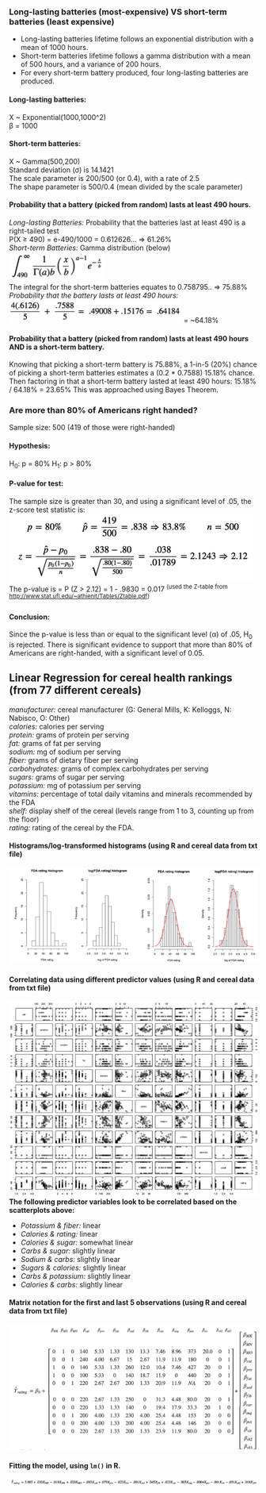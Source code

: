 ### Long-lasting batteries (most-expensive) VS short-term batteries (least expensive)

- Long-lasting batteries lifetime follows an exponential distribution with a mean of 1000 hours.
- Short-term batteries lifetime follows a gamma distribution with a mean of 500 hours, and a variance of 200 hours.
- For every short-term battery produced, four long-lasting batteries are produced.

#### Long-lasting batteries:  
  X ~ Exponential(1000,1000^2)  
  β = 1000  

#### Short-term batteries:  
  X ~ Gamma(500,200)  
  Standard deviation (σ) is 14.1421  
  The scale parameter is 200/500 (or 0.4), with a rate of 2.5  
  The shape parameter is 500/0.4 (mean divided by the scale parameter)  

#### Probability that a battery (picked from random) lasts at least 490 hours.  
*Long-lasting Batteries:* Probability that the batteries last at least 490 is a right-tailed test  
P(X ≥ 490) = e-490/1000 = 0.612626… => 61.26%  
*Short-term Batteries:* Gamma distribution (below)     
![short-term integral](battery-short-term-integral.png)  
The integral for the short-term batteries equates to 0.758795.. => 75.88%  
*Probability that the battery lasts at least 490 hours:*   
![490 hour battery](battery-490-hours.png) = ~64.18%  

#### Probability that a battery (picked from random) lasts at least 490 hours AND is a short-term battery.  
Knowing that picking a short-term battery is 75.88%, a 1-in-5 (20%) chance of picking a short-term batteries estimates a (0.2 * 0.7588) 15.18% chance.  
Then factoring in that a short-term battery lasted at least 490 hours: 15.18% / 64.18% = 23.65%
This was approached using Bayes Theorem.

### Are more than 80% of Americans right handed?
Sample size: 500 (419 of those were right-handed)
#### Hypothesis:  
H<sub>0</sub>: p = 80%  H<sub>1</sub>: p > 80%  
#### P-value for test:
The sample size is greater than 30, and using a significant level of .05, the z-score test statistic is:  
![z-score](right-hand-z-score.png)  
The p-value is = P (Z > 2.12) = 1 - .9830 = 0.017
<sup>(used the Z-table from http://www.stat.ufl.edu/~athienit/Tables/Ztable.pdf)</sup>
#### Conclusion:
Since the p-value is less than or equal to the significant level (α) of .05, H<sub>0</sub> is rejected.
There is significant evidence to support that more than 80% of Americans are right-handed, with a significant level of 0.05.

## Linear Regression for cereal health rankings (from 77 different cereals)
*manufacturer:* cereal manufacturer (G: General Mills, K: Kelloggs, N: Nabisco, O: Other)  
*calories:* calories per serving  
*protein:* grams of protein per serving  
*fat:* grams of fat per serving  
*sodium:* mg of sodium per serving  
*fiber:* grams of dietary fiber per serving  
*carbohydrates:* grams of complex carbohydrates per serving  
*sugars:* grams of sugar per serving  
*potassium:* mg of potassium per serving  
*vitamins:* percentage of total daily vitamins and minerals recommended by the FDA  
*shelf:* display shelf of the cereal (levels range from 1 to 3, counting up from the floor)  
*rating:* rating of the cereal by the FDA.  

#### Histograms/log-transformed histograms (using R and cereal data from txt file)
![cereal histograms](cereal-histograms.png)  
#### Correlating data using different predictor values (using R and cereal data from txt file)
![cereal scatterplots](cereal-scatterplot.png)  
**The following predictor variables look to be correlated based on the scatterplots above:**  
- *Potassium & fiber:* linear  
- *Calories & rating:* linear  
- *Calories & sugar:* somewhat linear  
- *Carbs & sugar:* slightly linear  
- *Sodium & carbs:* slightly linear  
- *Sugars & calories:* slightly linear  
- *Carbs & potassium:* slightly linear  
- *Calories & carbs:* slightly linear  
#### Matrix notation for the first and last 5 observations (using R and cereal data from txt file)  
![cereal matrix](cereal-matrix.png)  
#### Fitting the model, using `lm()` in R.  
![model fit](cereal-full-model-fit.png)  
